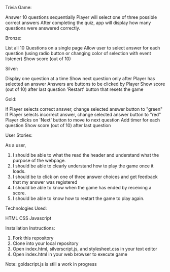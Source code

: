 Trivia Game:

Answer 10 questions sequentially
Player will select one of three possible correct answers
After completing the quiz, app will display how many questions were answered correctly.

<!--I really like that you laid out your Bronze, Silver, and Gold!  -->
Bronze:

List all 10 Questions on a single page
Allow user to select answer for each question (using radio button or changing color of selection with event listener)
Show score (out of 10)

Silver:

Display one question at a time
Show next question only after Player has selected an answer
Answers are buttons to be clicked by Player
Show score (out of 10) after last question
'Restart' button that resets the game

Gold:

If Player selects correct answer, change selected answer button to "green"
If Player selects incorrect answer, change selected answer button to "red"
Player clicks on 'Next' button to move to next question
Add timer for each question
Show score (out of 10) after last question


<!-- I know we didn't go over these in class, but a user story syntax should like look the following:
  As a <type of user>, I want <some goal> so that <some reason>  -->

User Stories:

As a user,

1) I should be able to what the read the header and understand what the purpose of the webpage.
2) I should be able to clearly understand how to play the game once it loads.
3) I should be to click on one of three answer choices and get feedback that my answer was      registered
4) I should be able to know when the game has ended by receiving a score.
5) I should be able to know how to restart the game to play again.

Technologies Used:

HTML
CSS
Javascript

Installation Instructions:

1) Fork this repository
2) Clone into your local repository
3) Open index.html, silverscript.js, and stylesheet.css in your text editor
4) Open index.html in your web browser to execute game

Note: goldscript.js is still a work in progress
